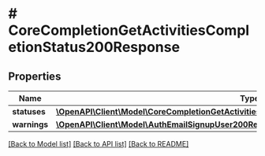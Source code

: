 # # CoreCompletionGetActivitiesCompletionStatus200Response

## Properties

Name | Type | Description | Notes
------------ | ------------- | ------------- | -------------
**statuses** | [**\OpenAPI\Client\Model\CoreCompletionGetActivitiesCompletionStatus200ResponseStatusesInner[]**](CoreCompletionGetActivitiesCompletionStatus200ResponseStatusesInner.md) |  |
**warnings** | [**\OpenAPI\Client\Model\AuthEmailSignupUser200ResponseWarningsInner[]**](AuthEmailSignupUser200ResponseWarningsInner.md) |  | [optional]

[[Back to Model list]](../../README.md#models) [[Back to API list]](../../README.md#endpoints) [[Back to README]](../../README.md)
